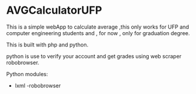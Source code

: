 # AVGCalculatorUFP
This is a simple webApp to calculate average ,this only works for UFP and computer engineering students and , for now , only for graduation degree.  

This is built with php and python.  

 python is use to verify your account and get grades using web scraper robobrowser.


Python modules:  
- lxml
-robobrowser
